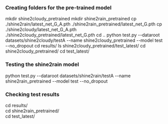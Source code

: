 ### Creating folders for the pre-trained model

mkdir shine2cloudy_pretrained
mkdir shine2rain_pretrained
cp ./shine2rain/latest_net_G_A.pth ./shine2rain_pretrained/latest_net_G.pth
cp ./shine2cloudy/latest_net_G_A.pth ./shine2cloudy_pretrained/latest_net_G.pth
cd ..
python test.py --dataroot datasets/shine2cloudy/testA --name shine2cloudy_pretrained --model test --no_dropout
cd results/
ls shine2cloudy_pretrained/test_latest/
cd shine2cloudy_pretrained/
cd test_latest/

### Testing the shine2rain model   
python test.py --dataroot datasets/shine2rain/testA --name shine2rain_pretrained --model test --no_dropout  

### Checking test results
cd results/  
cd shine2rain_pretrained/  
cd test_latest/  
